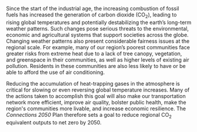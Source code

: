 Since the start of the industrial age, the increasing combustion of fossil fuels has increased the generation of carbon dioxide (CO<sub>2</sub>), leading to rising global temperatures and potentially destabilizing the earth’s long-term weather patterns. Such changes pose serious threats to the environmental, economic and agricultural systems that support societies across the globe. Changing weather patterns also present considerable fairness issues at the regional scale. For example, many of our region’s poorest communities face greater risks from extreme heat due to a lack of tree canopy, vegetation, and greenspace in their communities, as well as higher levels of existing air pollution. Residents in these communities are also less likely to have or be able to afford the use of air conditioning.

Reducing the accumulation of heat-trapping gases in the atmosphere is critical for slowing or even reversing global temperature increases. Many of the actions taken to accomplish this goal will also make our transportation network more efficient, improve air quality, bolster public health, make the region's communities more livable, and increase economic resilience. The *Connections 2050* Plan therefore sets a goal to reduce regional CO<sub>2</sub> equivalent outputs to net zero by 2050.